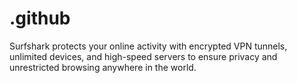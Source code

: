 # .github
Surfshark protects your online activity with encrypted VPN tunnels, unlimited devices, and high-speed servers to ensure privacy and unrestricted browsing anywhere in the world.
